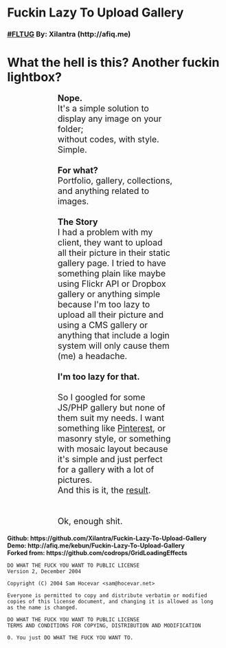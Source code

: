 <h1><strong>Fuckin Lazy To Upload Gallery</strong></h1>
<h3><a href="https://twitter.com/intent/tweet?original_referer=http%3A%2F%2Fafiq.me%2Fkebun%2FFuckin-Lazy-To-Upload-Gallery%2F&related=xilantra&text=Pinterest-like%20gallery%20for%20lazy%20people%20with%20auto-upload%20image.%20%23FLTUG%20%23CSS3%20%23HTML5%20%23Github%20%23RWD&tw_p=tweetbutton&url=http%3A%2F%2Fafiq.me%2Fkebun%2FFuckin-Lazy-To-Upload-Gallery%2F">#FLTUG</a> By: Xilantra (http://afiq.me)</h3>
    
  <h1>What the hell is this?
  Another fuckin lightbox?</h1>
  <p style="text-align: left; padding: 0 6em 0 6em;font-size: 1.4em;">
  <strong>Nope.</strong><br>
  It's a simple solution to display any image on your folder;<br>
  without codes, with style. Simple.<br>
  <br>
  <strong>For what?</strong><br>
  Portfolio, gallery, collections, and anything related to images.<br>
<br>
  <strong>The Story</strong><br>
  I had a problem with my client, they want to upload all their picture in their static gallery page. I tried to have something plain like maybe using Flickr API or Dropbox gallery or anything simple because I'm too lazy to upload all their picture and using a CMS gallery or anything that include a login system will only cause them (me) a headache.<br>
<br>
<strong>I'm too lazy for that.</strong><br>
<br>
So I googled for some JS/PHP gallery but none of them suit my needs. I want something like <a href="http://pinterest.com/afiq" title="Follow me!">Pinterest</a>, or masonry style, or something with mosaic layout because it's simple and just perfect for a gallery with a lot of pictures.<br>
And this is it, the <a href="http://afiq.me/kebun/Fuckin-Lazy-To-Upload-Gallery" title="Share it!">result</a>.<br>
<br>
<br>
Ok, enough shit.
</p>


  
<strong>   
 Github:
    https://github.com/Xilantra/Fuckin-Lazy-To-Upload-Gallery  
 </strong> 
<strong> 
 Demo:
    http://afiq.me/kebun/Fuckin-Lazy-To-Upload-Gallery <br>
 </strong> 
<strong> 
Forked from:
    https://github.com/codrops/GridLoadingEffects   
 </strong> 

    DO WHAT THE FUCK YOU WANT TO PUBLIC LICENSE 
    Version 2, December 2004 

    Copyright (C) 2004 Sam Hocevar <sam@hocevar.net> 

    Everyone is permitted to copy and distribute verbatim or modified 
    copies of this license document, and changing it is allowed as long 
    as the name is changed. 

    DO WHAT THE FUCK YOU WANT TO PUBLIC LICENSE 
    TERMS AND CONDITIONS FOR COPYING, DISTRIBUTION AND MODIFICATION 

    0. You just DO WHAT THE FUCK YOU WANT TO.
 
